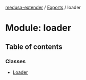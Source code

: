 [medusa-extender](../README.md) / [Exports](../modules.md) / loader

# Module: loader

## Table of contents

### Classes

- [Loader](../classes/loader.Loader.md)
